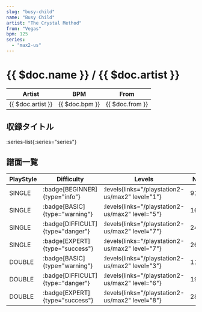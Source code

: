 ```yaml
---
slug: "busy-child"
name: "Busy Child"
artist: "The Crystal Method"
from: "Vegas"
bpm: 125
series:
  - "max2-us"
---
```


# {{ $doc.name }} / {{ $doc.artist }}

|Artist|BPM|From|
|------|---|----|
|{{ $doc.artist }}|{{ $doc.bpm }}|{{ $doc.from }}|

## 収録タイトル

:series-list{:series="series"}

## 譜面一覧

|PlayStyle|Difficulty|Levels|Notes|Movie|
|---------|----------|------|-----|-----|
|SINGLE| :badge[BEGINNER]{type="info"}| :levels{links="/playstation2-us/max2" level="1"}|91/0||
|SINGLE| :badge[BASIC]{type="warning"}| :levels{links="/playstation2-us/max2" level="5"}|163/33||
|SINGLE| :badge[DIFFICULT]{type="danger"}| :levels{links="/playstation2-us/max2" level="7"}|246/35||
|SINGLE| :badge[EXPERT]{type="success"}| :levels{links="/playstation2-us/max2" level="7"}|269/49||
|DOUBLE| :badge[BASIC]{type="warning"}| :levels{links="/playstation2-us/max2" level="3"}|113/20||
|DOUBLE| :badge[DIFFICULT]{type="danger"}| :levels{links="/playstation2-us/max2" level="6"}|191/19||
|DOUBLE| :badge[EXPERT]{type="success"}| :levels{links="/playstation2-us/max2" level="8"}|280/26||
